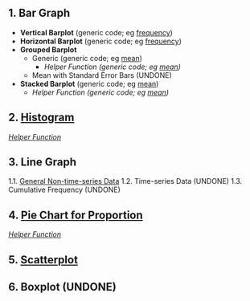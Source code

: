 ## 1. Bar Graph
- **Vertical Barplot** (generic code; eg [frequency]([SC]-Descriptive-Analytics/[SC]-Data-Visualisation/[M]-Vertical-Barplot.md))
- **Horizontal Barplot** (generic code; eg [frequency]([SC]-Descriptive-Analytics/[SC]-Data-Visualisation/[M]-Horizontal-Barplot.md))
- **Grouped Barplot**
  - Generic (generic code; eg [mean]([SC]-Descriptive-Analytics/[SC]-Data-Visualisation/[M]-Grouped-Barplot.md))
    - _Helper Function (generic code; eg [mean]([SC]-Descriptive-Analytics/[SC]-Data-Visualisation/[HF]-Grouped-Barplot-&-Frequency-Table.md))_
  - Mean with Standard Error Bars (UNDONE)
- **Stacked Barplot** (generic code; eg [mean]([SC]-Descriptive-Analytics/[SC]-Data-Visualisation/[M]-Stacked-Barplot.md))
  - _Helper Function (generic code; eg [mean]([SC]-Descriptive-Analytics/[SC]-Data-Visualisation/[HF]-Stacked-Barplot-&-Frequency-Table.md))_
## 2.  [Histogram]([SC]-Descriptive-Analytics/[SC]-Data-Visualisation/[M]-Histogram-&-Frequency-Table.md)
[_Helper Function_]([SC]-Descriptive-Analytics/[SC]-Data-Visualisation/[HF]-Histogram-&-Frequency-Table.md)
## 3. Line Graph
 1.1. [General Non-time-series Data]([SC]-Descriptive-Analytics/[SC]-Data-Visualisation/[M]-(non-TS)-Line-Graph.md)
 1.2. Time-series Data (UNDONE)
 1.3. Cumulative Frequency (UNDONE)
## 4. [Pie Chart for Proportion]([SC]-Descriptive-Analytics/[SC]-Data-Visualisation/[M]-(Prop)-Pie-Chart.md)
[_Helper Function_]([SC]-Descriptive-Analytics/[SC]-Data-Visualisation/[HF]-(Prop)-Pie-Chart-&-Frequency-Table.md)
## 5. [Scatterplot]([SC]-Descriptive-Analytics/[SC]-Data-Visualisation/[M]-Scatterplot.md)
## 6. Boxplot (UNDONE)
